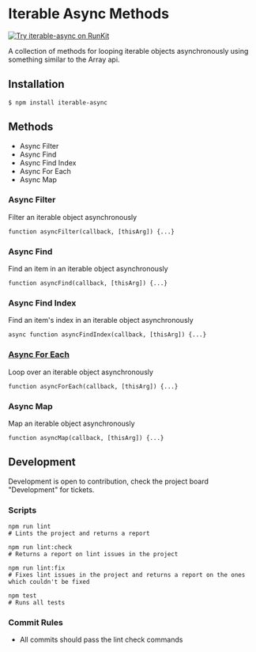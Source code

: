 # Iterable Async Methods 
[![Try iterable-async on RunKit](https://badge.runkitcdn.com/iterable-async.svg)](https://npm.runkit.com/iterable-async)

A collection of methods for looping iterable objects asynchronously using something similar to the Array api.

## Installation

```
$ npm install iterable-async
```

## Methods

* Async Filter
* Async Find
* Async Find Index
* Async For Each
* Async Map

### Async Filter 

Filter an iterable object asynchronously
```
function asyncFilter(callback, [thisArg]) {...}
```

### Async Find

Find an item in an iterable object asynchronously
```
function asyncFind(callback, [thisArg]) {...}
```

### Async Find Index

Find an item's index in an iterable object asynchronously
```
async function asyncFindIndex(callback, [thisArg]) {...}
```

### [Async For Each](https://github.com/Sykander/iterable-async/wiki/Async-For-Each)

Loop over an iterable object asynchronously
```
function asyncForEach(callback, [thisArg]) {...}
```

### Async Map

Map an iterable object asynchronously
```
function asyncMap(callback, [thisArg]) {...}
```


## Development

Development is open to contribution, check the project board "Development" for tickets.

### Scripts

```
npm run lint
# Lints the project and returns a report

npm run lint:check
# Returns a report on lint issues in the project

npm run lint:fix
# Fixes lint issues in the project and returns a report on the ones which couldn't be fixed

npm test
# Runs all tests
```

### Commit Rules

* All commits should pass the lint check commands